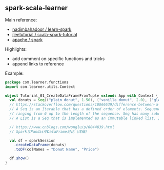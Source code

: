 ## spark-scala-learner

Main reference: 
- [nadimbahadoor / learn-spark](https://github.com/nadimbahadoor/learn-spark)
- [jleetutorial / scala-spark-tutorial](https://github.com/jleetutorial/scala-spark-tutorial)
- [apache / spark](https://github.com/apache/spark/tree/master/examples/src/main/scala/org/apache/spark/examples)

Highlights: 
- add comment on specific functions and tricks
- append links to reference

Example:
```scala
package com.learner.functions
import com.learner.utils.Context

object Tutorial_01_CreateDataFrameFromTuple extends App with Context {
  val donuts = Seq(("plain donut", 1.50), ("vanilla donut", 2.0), ("glazed donut", 2.50))
  // https://stackoverflow.com/questions/10866639/difference-between-a-seq-and-a-list-in-scala/43457354#43457354
  // A Seq is an Iterable that has a defined order of elements. Sequences provide a method apply() for indexing, 
  // ranging from 0 up to the length of the sequence. Seq has many subclasses including Queue, Range, List, Stack, and LinkedList.
  // A List is a Seq that is implemented as an immutable linked list. It's best used in cases with last-in first-out (LIFO) access patterns.

  // https://www.cnblogs.com/wonglu/p/6044839.html
  // Spark与Pandas中DataFrame对比（详细）

  val df = sparkSession
    .createDataFrame(donuts)
    .toDF(colNames = "Donut Name", "Price")

  df.show()
}
```
